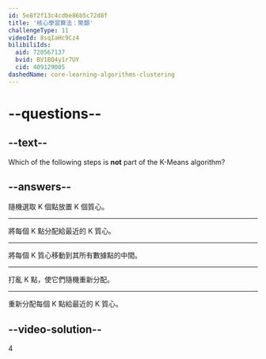 ```yaml
---
id: 5e8f2f13c4cdbe86b5c72d8f
title: '核心學習算法：聚類'
challengeType: 11
videoId: 8sqIaHc9Cz4
bilibiliIds:
  aid: 720567137
  bvid: BV1BQ4y1r7UY
  cid: 409129005
dashedName: core-learning-algorithms-clustering
---
```


# --questions--

## --text--

Which of the following steps is **not** part of the K-Means algorithm?

## --answers--

隨機選取 K 個點放置 K 個質心。

---

將每個 K 點分配給最近的 K 質心。

---

將每個 K 質心移動到其所有數據點的中間。

---

打亂 K 點，使它們隨機重新分配。

---

重新分配每個 K 點給最近的 K 質心。

## --video-solution--

4

